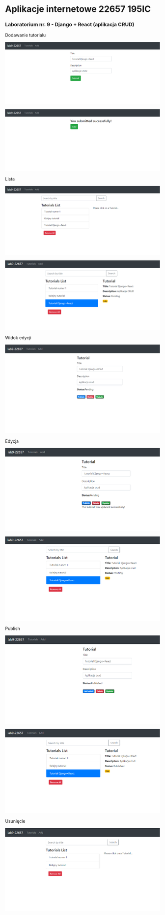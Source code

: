# Aplikacje internetowe 22657 195IC

### Laboratorium nr. 9 - Django + React (aplikacja CRUD)  

Dodawanie tutorialu  

![Dodaj](/lab9/lab9RestApis/assets/dodaj.png "Dodaj")  

![Dodane](/lab9/lab9RestApis/assets/dodane.png "Dodane")  

Lista  

![Lista](/lab9/lab9RestApis/assets/lista.png "Lista")    

![Sczegół](/lab9/lab9RestApis/assets/szczegol.png "Sczegół")  

Widok edycji  

![Edit](/lab9/lab9RestApis/assets/edit.png "Edit")  

Edycja  

![update](/lab9/lab9RestApis/assets/updated.png "update")  

![update](/lab9/lab9RestApis/assets/updated2.png "update")  

Publish  

![publish](/lab9/lab9RestApis/assets/publish.png "publish")  

![published](/lab9/lab9RestApis/assets/published.png "published")  

Usunięcie  

![delete](/lab9/lab9RestApis/assets/deleted.png "delete")  
